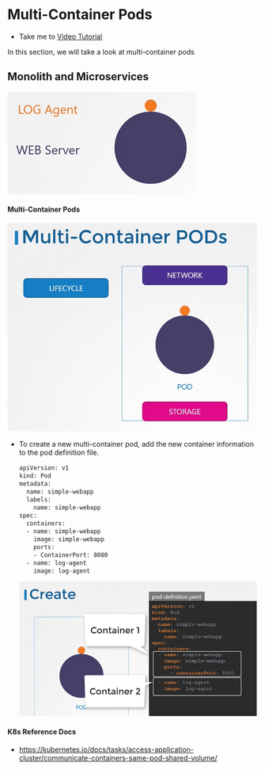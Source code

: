 # Multi-Container Pods
  - Take me to [Video Tutorial](https://kodekloud.com/courses/539883/lectures/10589155)

In this section, we will take a look at multi-container pods

## Monolith and Microservices

  ![loga](../../images/loga.PNG)
  
#### Multi-Container Pods

  ![mcp](../../images/mcp.PNG)
  
- To create a new multi-container pod, add the new container information to the pod definition file.
  ```
  apiVersion: v1
  kind: Pod
  metadata:
    name: simple-webapp
    labels:
      name: simple-webapp
  spec:
    containers:
    - name: simple-webapp
      image: simple-webapp
      ports:
      - ContainerPort: 8080
    - name: log-agent
      image: log-agent
  ```
  ![mcpc](../../images/mcpc.PNG)
 
#### K8s Reference Docs
- https://kubernetes.io/docs/tasks/access-application-cluster/communicate-containers-same-pod-shared-volume/
